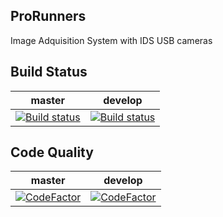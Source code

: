 ## ProRunners
Image Adquisition System with IDS USB cameras

## Build Status
|master|develop|
|------|--------|
|[![Build status](https://ci.appveyor.com/api/projects/status/lcfidx7lwg8k73nh/branch/master?svg=true)](https://ci.appveyor.com/project/kabestrus/prorunners/branch/master)|[![Build status](https://ci.appveyor.com/api/projects/status/lcfidx7lwg8k73nh/branch/develop?svg=true)](https://ci.appveyor.com/project/kabestrus/prorunners/branch/develop)|

## Code Quality
|master|develop|
|------|--------|
|[![CodeFactor](https://www.codefactor.io/repository/github/jorturfer/prorunners/badge/master)](https://www.codefactor.io/repository/github/jorturfer/prorunners/overview/master)|[![CodeFactor](https://www.codefactor.io/repository/github/jorturfer/prorunners/badge/develop)](https://www.codefactor.io/repository/github/jorturfer/prorunners/overview/develop)|

